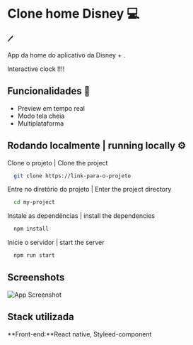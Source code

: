 
# Clone home Disney 💻 
 🖊 

App da home do aplicativo da Disney + .

Interactive clock !!!!
## Funcionalidades   💎 


- Preview em tempo real
- Modo tela cheia
- Multiplataforma


## Rodando localmente  | running locally ⚙️ 

Clone o projeto | Clone the project

```bash
  git clone https://link-para-o-projeto
```

Entre no diretório do projeto | Enter the project directory

```bash
  cd my-project
```

Instale as dependências | install the dependencies

```bash
  npm install
```

Inicie o servidor | start the server

```bash
  npm run start
```


## Screenshots

![App Screenshot](https://github.com/MichaelWEB3/Clone-disney/blob/main/WhatsApp%20Image%202023-04-04%20at%2023.57.52.jpeg?raw=true)


## Stack utilizada

**Front-end:**React native, Styleed-component

